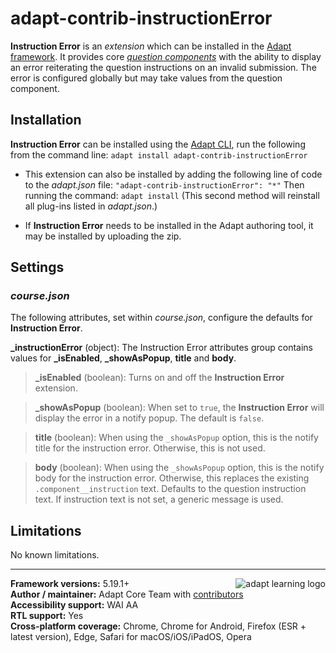 # adapt-contrib-instructionError

**Instruction Error** is an *extension* which can be installed in the [Adapt framework](https://github.com/adaptlearning/adapt_framework).
It provides core [*question components*](https://github.com/adaptlearning/adapt_framework/wiki/Core-Plug-ins-in-the-Adapt-Learning-Framework#question-components) with the ability to display an error reiterating the question instructions on an invalid submission. The error is configured globally but may take values from the question component.

## Installation

**Instruction Error** can be installed using the [Adapt CLI](https://github.com/adaptlearning/adapt-cli), run the following from the command line:
`adapt install adapt-contrib-instructionError`

* This extension can also be installed by adding the following line of code to the *adapt.json* file:
    `"adapt-contrib-instructionError": "*"`
    Then running the command:
    `adapt install`
    (This second method will reinstall all plug-ins listed in *adapt.json*.)

* If **Instruction Error** needs to be installed in the Adapt authoring tool, it may be installed by uploading the zip.

## Settings

### *course.json*

The following attributes, set within *course.json*, configure the defaults for **Instruction Error**.

**\_instructionError** (object): The Instruction Error attributes group contains values for **\_isEnabled**, **\_showAsPopup**, **title** and **body**.

>**\_isEnabled** (boolean): Turns on and off the **Instruction Error** extension.

>**\_showAsPopup** (boolean): When set to `true`, the **Instruction Error** will display the error in a notify popup. The default is `false`.

>**title** (boolean): When using the `_showAsPopup` option, this is the notify title for the instruction error. Otherwise, this is not used.

>**body** (boolean): When using the `_showAsPopup` option, this is the notify body for the instruction error. Otherwise, this replaces the existing `.component__instruction` text. Defaults to the question instruction text. If instruction text is not set, a generic message is used.

## Limitations

No known limitations.

----------------------------
**Framework versions:**  5.19.1+<a href="https://community.adaptlearning.org/" target="_blank"><img src="https://github.com/adaptlearning/documentation/blob/master/04_wiki_assets/plug-ins/images/adapt-logo-mrgn-lft.jpg" alt="adapt learning logo" align="right"></a><br>
**Author / maintainer:** Adapt Core Team with [contributors](https://github.com/adaptlearning/adapt-contrib-tutor/graphs/contributors)<br>
**Accessibility support:** WAI AA<br>
**RTL support:** Yes<br>
**Cross-platform coverage:** Chrome, Chrome for Android, Firefox (ESR + latest version), Edge, Safari for macOS/iOS/iPadOS, Opera<br>
